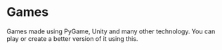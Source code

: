 # Games
Games made using PyGame, Unity and many other technology. You can play or create a better version of it using this.

